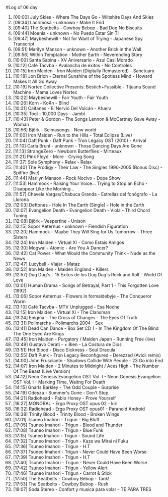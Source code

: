#Log of 06 day

1. [00:00] July Skies - Where The Days Go - Wiltshire Days And Skies
1. [09:34] Lacrimosa - unknown - Make It End
1. [09:40] The Seatbelts - Cowboy Bebop - Bad Dog No Biscuits
1. [09:44] Moenia - unknown - No Puedo Estar Sin Ti
1. [09:47] Maybeshewill - Not for Want of Trying - Japanese Spy Transcript
1. [09:51] Marilyn Manson - unknown - Another Brick in the Wall
1. [09:56] Within Temptation - Mother Earth - Neverending Story
1. [10:00] Santa Sabina - XV Aniversario - Azul Casi Morado
1. [10:12] Café Tacvba - Avalancha de éxitos - No Controles
1. [10:15] Iron Maiden - Iron Maiden (Digitally Remastered) - Sanctuary
1. [10:18] Jon Brion - Eternal Sunshine of the Spotless Mind - Howard Makes It All Go Away
1. [10:19] Nortec Collective Presents: Bostich+Fussible - Tijuana Sound Machine - Mama Loves Nortec
1. [10:22] Maybeshewill - Fair Youth - Fair Youth
1. [10:26] Korn - KoЯn - Blind
1. [10:31] Caifanes - El Nervio Del Volcán - Afuera
1. [10:35] Tool - 10,000 Days - Jambi
1. [10:43] Peter & Gordon - The Songs Lennon & McCartney Gave Away - Woman
1. [10:56] Björk - Selmasongs - New world
1. [11:00] Iron Maiden - Run to the Hills - Total Eclipse (Live)
1. [11:04] Daft Punk - Daft Punk - Tron Legacy OST (2010) - Arrival
1. [11:10] Carla Bruni - unknown - Those Dancing Days Are Gone
1. [11:13] StrangeZero - Newborn Butterflies - Mirteaux
1. [11:21] Pink Floyd - More - Crying Song
1. [11:37] Sole Symphony - Relax - Relax
1. [11:40] The Prodigy - Their Law - The Singles 1990-2005 (Bonus Disc) - Spitfire (live)
1. [11:44] Marilyn Manson - Rock Nocivo - Dope Show
1. [11:53] Hammock - Raising Your Voice... Trying to Stop an Echo - Disappear Like the Morning…
1. [11:57] Chavela Vargas/Chabuca Granda - Estrellas del fonógrafo - La Llorona
1. [12:03] Deftones - Hole In The Earth (Single) - Hole in the Earth
1. [12:07] Evangelion Death - Evangelion Death - Viola - Third Chord Tuning
1. [12:08] Björk - Vespertine - Unison
1. [12:15] Sopor Aeternus - unknown - Fiendish Figuration
1. [12:20] Hammock - Maybe They Will Sing for Us Tomorrow - Three Sisters
1. [12:24] Iron Maiden - Virtual XI - Como Estais Amigos
1. [12:30] Mogwai - Atomic - Are You A Dancer?
1. [12:42] Cat Power - What Would the Community Think - Nude as the News
1. [12:47] Lucybell - Viajar - Mataz
1. [12:52] Iron Maiden - Maiden England - Killers
1. [12:57] Dug Dug's - 15 Éxitos de los Dug Dug's Rock and Roll - World Of Love
1. [13:01] Human Drama - Songs of Betrayal, Part 1 - This Forgotten Love (1992)
1. [13:06] Sopor Aeternus - Flowers in formaldebyje - The Conqueror Worm
1. [13:10] Café Tacvba - MTV Unplugged - Esa Noche
1. [13:15] Iron Maiden - Virtual XI - The Clansman
1. [13:24] Enigma - The Cross of Changes - The Eyes Of Truth
1. [13:31] Polimarchs - Polimarchs 2004 - Sex
1. [13:41] Dead Can Dance - Box Set CD 1 - In The Kingdom Of The Blind The One Eyed Are Kings
1. [13:45] Iron Maiden - Purgatory / Maiden Japan - Running Free (live)
1. [13:49] Gustavo Cerati - + Bien - La Costura de Dios
1. [13:51] Hot Blood - Disco Sickness - Soul Dracula
1. [13:55] Daft Punk - Tron Legacy Reconfigured - Derezzed (Avicii remix)
1. [14:00] John Frusciante - Shadows Collide With People - 23 Go into End
1. [14:07] Iron Maiden - 2 Minutes to Midnight / Aces High - The Number Of The Beast (Live Version)
1. [14:12] Neon Genesis Evangelion OST Vol. I - Neon Genesis Evangelion OST Vol. I - Marking Time, Waitng For Death
1. [14:15] Gnarls Barkley - The Odd Couple - Surprise
1. [14:19] Odesza - Summer's Gone - Don't Stop
1. [14:21] Radiohead - Pablo Honey - Prove Yourself
1. [16:27] MONORAL - Ergo Proxy OST opus 02 - kiri
1. [16:32] Radiohead - Ergo Proxy OST opus01 - Paranoid Android
1. [16:38] Trinity Blood - Trinity Blood - Broken Wings
1. [17:01] Tsuneo Imahori - Trigun - Big Bluff
1. [17:05] Tsuneo Imahori - Trigun - Blood and Thunder
1. [17:08] Tsuneo Imahori - Trigun - Blue Funk
1. [17:15] Tsuneo Imahori - Trigun - Sound Life
1. [17:32] Tsuneo Imahori - Trigun - Kaze wa Mirai ni Fuku
1. [17:36] Tsuneo Imahori - Trigun - H.T
1. [17:37] Tsuneo Imahori - Trigun - Never Could Have Been Worse
1. [17:39] Tsuneo Imahori - Trigun - H.T
1. [17:40] Tsuneo Imahori - Trigun - Never Could Have Been Worse
1. [17:42] Tsuneo Imahori - Trigun - Yellow Alert
1. [17:46] Tsuneo Imahori - Trigun - Carrot & Stick
1. [17:50] The Seatbelts - Cowboy Bebop - Tank!
1. [17:53] The Seatbelts - Cowboy Bebop - Rush
1. [19:07] Soda Stereo - Confort y musica para volar - TE PARA TRES
